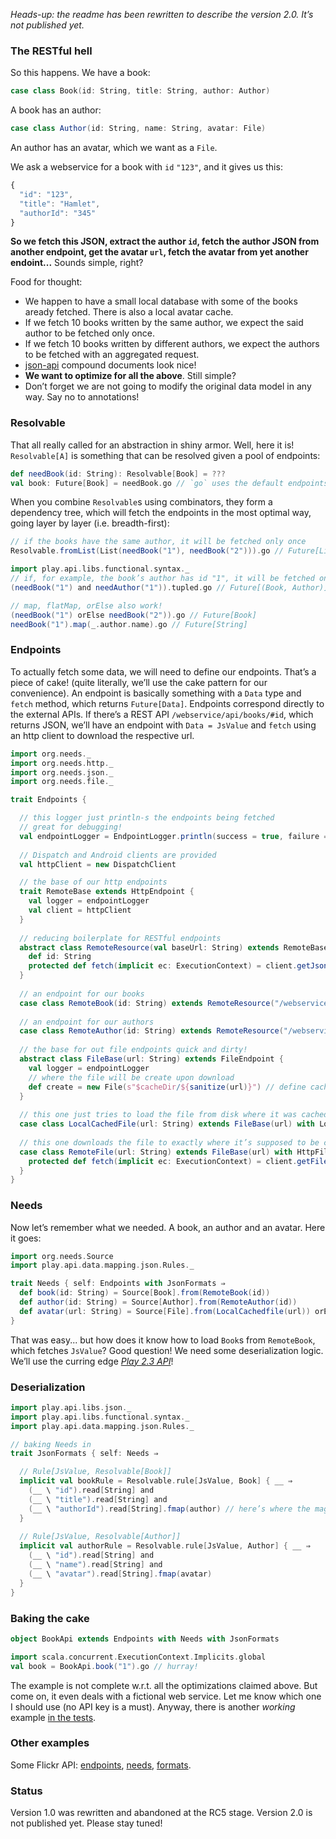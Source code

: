 *Heads-up: the readme has been rewritten to describe the version 2.0. It’s not published yet.*

### The RESTful hell

So this happens. We have a book:

```scala
case class Book(id: String, title: String, author: Author)
```

A book has an author:

```scala
case class Author(id: String, name: String, avatar: File)
```

An author has an avatar, which we want as a `File`.

We ask a webservice for a book with `id` `"123"`, and it gives us this:

```javascript
{
  "id": "123",
  "title": "Hamlet",
  "authorId": "345"
}
```

**So we fetch this JSON, extract the author `id`, fetch the author JSON from another endpoint, get the avatar `url`, fetch the avatar from yet another endoint...** Sounds simple, right?

Food for thought:

* We happen to have a small local database with some of the books aready fetched. There is also a local avatar cache.
* If we fetch 10 books written by the same author, we expect the said author to be fetched only once.
* If we fetch 10 books written by different authors, we expect the authors to be fetched with an aggregated request.
* [json-api](http://jsonapi.org/) compound documents look nice!
* **We want to optimize for all the above**. Still simple?
* Don’t forget we are not going to modify the original data model in any way. Say no to annotations!

### Resolvable

That all really called for an abstraction in shiny armor. Well, here it is!
`Resolvable[A]` is something that can be resolved given a pool of endpoints:
```scala
def needBook(id: String): Resolvable[Book] = ???
val book: Future[Book] = needBook.go // `go` uses the default endpoints
```
When you combine `Resolvable`s using combinators, they form a dependency tree, which will fetch the endpoints
in the most optimal way, going layer by layer (i.e. breadth-first):
```scala
// if the books have the same author, it will be fetched only once
Resolvable.fromList(List(needBook("1"), needBook("2"))).go // Future[List[Book]]

import play.api.libs.functional.syntax._
// if, for example, the book’s author has id "1", it will be fetched only once
(needBook("1") and needAuthor("1")).tupled.go // Future[(Book, Author)]

// map, flatMap, orElse also work!
(needBook("1") orElse needBook("2")).go // Future[Book]
needBook("1").map(_.author.name).go // Future[String]
```

### Endpoints

To actually fetch some data, we will need to define our endpoints. That’s a piece of cake!
(quite literally, we’ll use the cake pattern for our convenience). An endpoint is basically
something with a `Data` type and `fetch` method, which returns `Future[Data]`. Endpoints
correspond directly to the external APIs. If there’s a REST API `/webservice/api/books/#id`,
which returns JSON, we’ll have an endpoint with `Data = JsValue` and `fetch` using an http
client to download the respective url.

```scala
import org.needs._
import org.needs.http._
import org.needs.json._
import org.needs.file._

trait Endpoints {

  // this logger just println-s the endpoints being fetched
  // great for debugging!
  val endpointLogger = EndpointLogger.println(success = true, failure = false)
  
  // Dispatch and Android clients are provided
  val httpClient = new DispatchClient

  // the base of our http endpoints
  trait RemoteBase extends HttpEndpoint {
    val logger = endpointLogger
    val client = httpClient
  }
  
  // reducing boilerplate for RESTful endpoints
  abstract class RemoteResource(val baseUrl: String) extends RemoteBase with HttpJsonEndpoint {
    def id: String
    protected def fetch(implicit ec: ExecutionContext) = client.getJson(s"$baseUrl/$id")
  }
  
  // an endpoint for our books
  case class RemoteBook(id: String) extends RemoteResource("/webservice/api/books")
  
  // an endpoint for our authors
  case class RemoteAuthor(id: String) extends RemoteResource("/webservice/api/authors")
  
  // the base for out file endpoints quick and dirty!
  abstract class FileBase(url: String) extends FileEndpoint {
    val logger = endpointLogger
    // where the file will be create upon download
    def create = new File(s"$cacheDir/${sanitize(url)}") // define cacheDir and sanitize somewhere
  }
  
  // this one just tries to load the file from disk where it was cached
  case class LocalCachedFile(url: String) extends FileBase(url) with LocalFileEndpoint
  
  // this one downloads the file to exactly where it’s supposed to be cached
  case class RemoteFile(url: String) extends FileBase(url) with HttpFileEndpoint {
    protected def fetch(implicit ec: ExecutionContext) = client.getFile(url)
  }
}
```

### Needs

Now let’s remember what we needed. A book, an author and an avatar. Here it goes:

```scala
import org.needs.Source
import play.api.data.mapping.json.Rules._

trait Needs { self: Endpoints with JsonFormats ⇒
  def book(id: String) = Source[Book].from(RemoteBook(id))
  def author(id: String) = Source[Author].from(RemoteAuthor(id))
  def avatar(url: String) = Source[File].from(LocalCachedfile(url)) orElse Source[File].from(RemoteFile(url))
}
```

That was easy... but how does it know how to load `Book`s from `RemoteBook`, which fetches `JsValue`? Good question! We need some deserialization logic. We’ll use the curring edge [*Play 2.3 API*](http://jto.github.io/articles/play_new_validation_api/)!

### Deserialization

```scala
import play.api.libs.json._
import play.api.libs.functional.syntax._
import play.api.data.mapping.json.Rules._

// baking Needs in
trait JsonFormats { self: Needs ⇒

  // Rule[JsValue, Resolvable[Book]]
  implicit val bookRule = Resolvable.rule[JsValue, Book] { __ ⇒
    (__ \ "id").read[String] and
    (__ \ "title").read[String] and
    (__ \ "authorId").read[String].fmap(author) // here’s where the magic happens!
  }
  
  // Rule[JsValue, Resolvable[Author]]
  implicit val authorRule = Resolvable.rule[JsValue, Author] { __ ⇒
    (__ \ "id").read[String] and
    (__ \ "name").read[String] and
    (__ \ "avatar").read[String].fmap(avatar)
  }
}
```

### Baking the cake

```scala
object BookApi extends Endpoints with Needs with JsonFormats

import scala.concurrent.ExecutionContext.Implicits.global
val book = BookApi.book("1").go // hurray!
```

The example is not complete w.r.t. all the optimizations claimed above. But come on, it even deals with
a fictional web service. Let me know which one I should use (no API key is a must). Anyway, there is
another *working* example [in the tests](https://github.com/stanch/needs/blob/master/src/test/scala/org/needs/NeedSpec.scala).

### Other examples

Some Flickr API: [endpoints](https://github.com/scala-needs/needs-flickr/blob/master/src/main/scala/org/needs/flickr/Endpoints.scala), [needs](https://github.com/scala-needs/needs-flickr/blob/master/src/main/scala/org/needs/flickr/Needs.scala), [formats](https://github.com/scala-needs/needs-flickr/blob/master/src/main/scala/org/needs/flickr/JsonFormats.scala).

### Status

Version 1.0 was rewritten and abandoned at the RC5 stage. Version 2.0 is not published yet. Please stay tuned!
